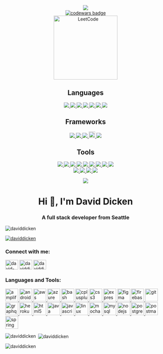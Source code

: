 <p align="center">
  <img src = "https://github-readme-stats.vercel.app/api?username=daviddicken&show_icons=true&theme=onedark"><br>
  <a target="_blank" href="https://www.codewars.com/users/daviddicken"><img src="https://www.codewars.com/users/daviddicken/badges/large" alt="codewars badge" /></a> <br>
  <a background ="white">
    <img src="https://assets.leetcode.com/static_assets/public/webpack_bundles/images/logo-dark.e99485d9b.svg" alt="LeetCode" width="200" height="200"/>
  </a>
</p>

<h2 align="center" id="Lang">Languages</h2>
<p align="center">
  <a href = "https://github.com/daviddicken/data-structures-and-algorithms/blob/master/README.md">
    <img src = "https://img.shields.io/badge/-Java-5382a1?style=flat&logo=java&logoColor=f8a520">
  </a>
  <a href = "https://github.com/daviddicken/data-structures-and-algorithms/blob/master/c%2B%2B/README.md">
    <img src = "https://img.shields.io/badge/-C++-1572B6?style=flat&logo=c%2B%2B&logoColor=white">
  </a>
  <a href = "#Lang">
    <img src = "https://img.shields.io/badge/-Shell-ffffff?style=flat&logo=linux&logoColor=333333">
  </a>
  <a href = "#Lang">
    <img src = "https://img.shields.io/badge/-Visual Basic-c7c6c3?style=flat&logo=visual%20studio&logoColor=0078d7">
  </a>
  <a href = "#Lang">
    <img src = "https://img.shields.io/badge/-JavaScript-323330?style=flat&logo=javascript&logoColor=f0db4f"> 
  </a>
  <a href = "#Lang">
    <img src = "https://img.shields.io/badge/-HTML5-E34F26?style=flat&logo=html5&logoColor=white">
  </a>
  <a href = "#Lang">
    <img src = "https://img.shields.io/badge/-CSS3-1572B6?style=flat&logo=css3&logoColor=white">
  </a>
<!--   <img src = "https://img.shields.io/badge/Python%20-%2314354C.svg?style=flat&logo=python&logoColor=ffffff"> -->

   
</p>
<h2 align="center">Frameworks</h2>
<p align="center">
  <a href="#Lang">
    <img src="https://img.shields.io/badge/jQuery%20-%230769AD.svg?style=flat&logo=jquery&logoColor=00c8ff">
    <img src="https://img.shields.io/badge/Bootstrap%20-%23563d7C.svg?style=flat&logo=bootstrap&logoColor=00c8ff">
    <img src="https://img.shields.io/badge/Spring-%6db33f.svg?style=flat&logo=Spring&logoColor=white">
 <!-- <img src="https://img.shields.io/badge/Spring-%a4c639.svg?style=flat&logo=Spring&logoColor=white"> -->  
    <img src="https://docs.amplify.aws/assets/logo-dark.svg" alt="amplify" width="20" height="20"/>
    <img src="http://img.shields.io/badge/-Amplify-000000?style=flat&logo=none">
  </a>
  
  
  
<!--   <img src="https://img.shields.io/badge/.NET Core-net%23239120.svg?style=flat&logo=dot-net&logoColor=00c8ff"> -->
<!--   <img src="https://img.shields.io/badge/-React-000000?style=flat&logo=react&logoColor=00c8ff"> -->
<!--   <img src="https://img.shields.io/badge/Django%20-%23092E20.svg?style=flat&logo=django&logoColor=00c8ff"> -->
  
  <!--<img src="https://img.shields.io/badge/Spring-%6db33f7C.svg?style=flat&logo=Spring&logoColor=white">
  <img src="https://img.shields.io/badge/Spring-%ffffff.svg?style=flat&logo=Spring&logoColor=6db33f"> -->
  
 
  
 
 
  
 <!-- <img src="https://img.shields.io/badge/AndroidSDK-%23563D7C.svg?style=flat&logo=android&logoColor=00c8ff">
  <img src="https://img.shields.io/badge/AndroidSDK-%23563D7C.svg?style=flat&logo=android&logoColor=00c8ff">
  <img src="https://img.shields.io/badge/AndroidSDK-%23563D7C.svg?style=flat&logo=android&logoColor=00c8ff"> -->
  
  
<!--   <img src="https://img.shields.io/badge/Material%20UI%20-%230081CB.svg?style=flat&logo=material-ui&logoColor=00c8ff"> -->
<!--   <img src="https://img.shields.io/badge/Xamarin%20Forms-%233498DB.svg?style=flat&logo=xamarin&logoColor=00c8ff"> -->
</p>
<h2 align="center">Tools</h2>
<p align="center">
<a href="#Lang">
  <img src="https://img.shields.io/badge/-Express.js-787878?style=flat">
  <img src="https://img.shields.io/badge/-Node.js-3C873A?style=flat&logo=Node.js&logoColor=white">
  <img src="http://img.shields.io/badge/-Git-F1502F?style=flat&logo=git&logoColor=FFFFFF">
  <img src="http://img.shields.io/badge/-Github-000000?style=flat&logo=github&logoColor=FFFFFF">
  <img src="http://img.shields.io/badge/-VS%20Code-007ACC?style=flat&logo=visual%20studio%20code&logoColor=white">
  <img src="http://img.shields.io/badge/-Visual%20Studio-007ACC?style=flat&logo=visual%20studio&logoColor=white">
  <img src="http://img.shields.io/badge/-IntelliJ-007ACC?style=flat&logo=jetbrains&logoColor=white">
  <img src="http://img.shields.io/badge/-IntelliJ-007ACC?style=flat&logo=https://www.google.com/url?sa=i&url=https%3A%2F%2Fsnapcraft.io%2Fintellij-idea-community&psig=AOvVaw10SmOwcyC1xA0u1fUfUVj0&ust=1607831060629000&source=images&cd=vfe&ved=0CAIQjRxqFwoTCNDCodDDx-0CFQAAAAAdAAAAABAP&logoColor=white">



  <img src="http://img.shields.io/badge/-Heroku-430098?style=flat&logo=heroku&logoColor=white">
  <br>
  <img src="https://img.shields.io/badge/AWS%20-%230072C6.svg?style=flat&logo=amazon&logoColor=00c8ff">
  <img src="https://img.shields.io/badge/SQL-CC2927?style=flat&logo=sql&logoColor=00c8ff">
  <img src="https://img.shields.io/badge/Postgres-%23316192.svg?style=flat&logo=postgresql&logoColor=00c8ff">
  <img src="https://img.shields.io/badge/Android Studio-%23316192.svg?style=flat&logo=android&logoColor=00c8ff">
 </a>
 </p>
 <p align="center">
  <img src="https://github-readme-stats.vercel.app/api/top-langs/?username=daviddicken&layout=compact)](https://github.com/anuraghazra/github-readme-stats&theme=onedark">
 </p>
<!-- <p >
[![Top Langs](https://github-readme-stats.vercel.app/api/top-langs/?username=daviddicken&layout=compact)](https://github.com/anuraghazra/github-readme-stats)
</p> 
[![Top Langs]("https://github-readme-stats.vercel.app/api/top-langs/?username=daviddicken&layout=compact)](https://github.com/anuraghazra/github-readme-stats&theme=onedark") -->
<!--------------------------------------------------------------------------->
<h1 align="center">Hi 👋, I'm David Dicken</h1>
<h3 align="center">A full stack developer from Seattle</h3>

<p align="left"> <img src="https://komarev.com/ghpvc/?username=daviddicken&label=Profile%20views&color=0e75b6&style=flat" alt="daviddicken" /> </p>

<p align="left"> <a href="https://github.com/ryo-ma/github-profile-trophy"><img src="https://github-profile-trophy.vercel.app/?username=daviddicken" alt="daviddicken" /></a> </p>

<h3 align="left">Connect with me:</h3>
<p align="left" background="white">
<a href="https://linkedin.com/in/david-dicken" target="blank"><img align="center" src="https://cdn.jsdelivr.net/npm/simple-icons@3.0.1/icons/linkedin.svg" alt="david-dicken" height="30" width="40" /></a>
<a href="https://www.hackerrank.com/daviddicken" target="blank"><img align="center" src="https://cdn.jsdelivr.net/npm/simple-icons@3.0.1/icons/hackerrank.svg" alt="daviddicken" height="30" width="40" /></a>
<a href="https://www.leetcode.com/daviddicken" target="blank"><img align="center" src="https://cdn.jsdelivr.net/npm/simple-icons@3.0.1/icons/leetcode.svg" alt="daviddicken" height="30" width="40" /></a>
</p>

<h3 align="left">Languages and Tools:</h3>
<p align="left"> <a href="https://aws.amazon.com/amplify/" target="_blank"> <img src="https://docs.amplify.aws/assets/logo-dark.svg" alt="amplify" width="40" height="40"/> </a> <a href="https://developer.android.com" target="_blank"> <img src="https://devicons.github.io/devicon/devicon.git/icons/android/android-original-wordmark.svg" alt="android" width="40" height="40"/> </a> <a href="https://aws.amazon.com" target="_blank"> <img src="https://devicons.github.io/devicon/devicon.git/icons/amazonwebservices/amazonwebservices-original-wordmark.svg" alt="aws" width="40" height="40"/> </a> <a href="https://azure.microsoft.com/en-in/" target="_blank"> <img src="https://www.vectorlogo.zone/logos/microsoft_azure/microsoft_azure-icon.svg" alt="azure" width="40" height="40"/> </a> <a href="https://www.gnu.org/software/bash/" target="_blank"> <img src="https://www.vectorlogo.zone/logos/gnu_bash/gnu_bash-icon.svg" alt="bash" width="40" height="40"/> </a> <a href="https://www.w3schools.com/cpp/" target="_blank"> <img src="https://devicons.github.io/devicon/devicon.git/icons/cplusplus/cplusplus-original.svg" alt="cplusplus" width="40" height="40"/> </a> <a href="https://www.w3schools.com/css/" target="_blank"> <img src="https://devicons.github.io/devicon/devicon.git/icons/css3/css3-original-wordmark.svg" alt="css3" width="40" height="40"/> </a> <a href="https://expressjs.com" target="_blank"> <img src="https://devicons.github.io/devicon/devicon.git/icons/express/express-original-wordmark.svg" alt="express" width="40" height="40"/> </a> <a href="https://www.figma.com/" target="_blank"> <img src="https://www.vectorlogo.zone/logos/figma/figma-icon.svg" alt="figma" width="40" height="40"/> </a> <a href="https://firebase.google.com/" target="_blank"> <img src="https://www.vectorlogo.zone/logos/firebase/firebase-icon.svg" alt="firebase" width="40" height="40"/> </a> <a href="https://git-scm.com/" target="_blank"> <img src="https://www.vectorlogo.zone/logos/git-scm/git-scm-icon.svg" alt="git" width="40" height="40"/> </a> <a href="https://graphql.org" target="_blank"> <img src="https://www.vectorlogo.zone/logos/graphql/graphql-icon.svg" alt="graphql" width="40" height="40"/> </a> <a href="https://heroku.com" target="_blank"> <img src="https://www.vectorlogo.zone/logos/heroku/heroku-icon.svg" alt="heroku" width="40" height="40"/> </a> <a href="https://www.w3.org/html/" target="_blank"> <img src="https://devicons.github.io/devicon/devicon.git/icons/html5/html5-original-wordmark.svg" alt="html5" width="40" height="40"/> </a> <a href="https://www.java.com" target="_blank"> <img src="https://devicons.github.io/devicon/devicon.git/icons/java/java-original-wordmark.svg" alt="java" width="40" height="40"/> </a> <a href="https://developer.mozilla.org/en-US/docs/Web/JavaScript" target="_blank"> <img src="https://devicons.github.io/devicon/devicon.git/icons/javascript/javascript-original.svg" alt="javascript" width="40" height="40"/> </a> <a href="https://www.linux.org/" target="_blank"> <img src="https://devicons.github.io/devicon/devicon.git/icons/linux/linux-original.svg" alt="linux" width="40" height="40"/> </a> <a href="https://mochajs.org" target="_blank"> <img src="https://www.vectorlogo.zone/logos/mochajs/mochajs-icon.svg" alt="mocha" width="40" height="40"/> </a> <a href="https://www.mysql.com/" target="_blank"> <img src="https://devicons.github.io/devicon/devicon.git/icons/mysql/mysql-original-wordmark.svg" alt="mysql" width="40" height="40"/> </a> <a href="https://nodejs.org" target="_blank"> <img src="https://devicons.github.io/devicon/devicon.git/icons/nodejs/nodejs-original-wordmark.svg" alt="nodejs" width="40" height="40"/> </a> <a href="https://www.postgresql.org" target="_blank"> <img src="https://devicons.github.io/devicon/devicon.git/icons/postgresql/postgresql-original-wordmark.svg" alt="postgresql" width="40" height="40"/> </a> <a href="https://postman.com" target="_blank"> <img src="https://www.vectorlogo.zone/logos/getpostman/getpostman-icon.svg" alt="postman" width="40" height="40"/> </a> <a href="https://spring.io/" target="_blank"> <img src="https://www.vectorlogo.zone/logos/springio/springio-icon.svg" alt="spring" width="40" height="40"/> </a> </p>

<p><img align="left" src="https://github-readme-stats.vercel.app/api/top-langs?username=daviddicken&show_icons=true&locale=en&layout=compact" alt="daviddicken" /></p>

<p>&nbsp;<img align="center" src="https://github-readme-stats.vercel.app/api?username=daviddicken&show_icons=true&locale=en" alt="daviddicken" /></p>

<p><img align="center" src="https://github-readme-streak-stats.herokuapp.com/?user=daviddicken&" alt="daviddicken" /></p>

